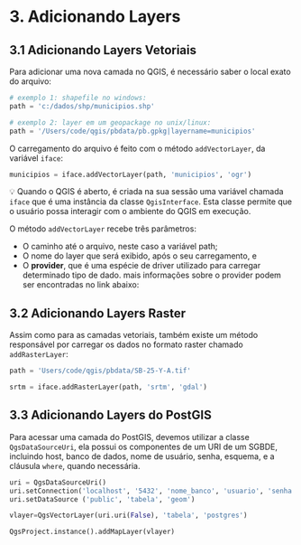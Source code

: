 # 3. Adicionando Layers

## 3.1 Adicionando Layers Vetoriais

Para adicionar uma nova camada no QGIS, é necessário saber o local exato do arquivo:

```python
# exemplo 1: shapefile no windows:
path = 'c:/dados/shp/municipios.shp'

# exemplo 2: layer em um geopackage no unix/linux:
path = '/Users/code/qgis/pbdata/pb.gpkg|layername=municipios'
```

O carregamento do arquivo é feito com o método `addVectorLayer`, da variável `iface`:

```python
municipios = iface.addVectorLayer(path, 'municipios', 'ogr')
```

💡 Quando o QGIS é aberto, é criada na sua sessão uma variável chamada `iface` que é uma instância da classe `QgisInterface`. Esta classe permite que o usuário possa interagir com o ambiente do QGIS em execução.

O método `addVectorLayer` recebe três parâmetros:

* O caminho até o arquivo, neste caso a variável path;
* O nome do layer que será exibido, após o seu carregamento, e
* O **provider**, que é uma espécie de driver utilizado para carregar determinado tipo de dado. mais informações sobre o provider podem ser encontradas no link abaixo: 

## 3.2 Adicionando Layers Raster

Assim como para as camadas vetoriais, também existe um método responsável por carregar os dados no formato raster chamado `addRasterLayer`:

```python
path = 'Users/code/qgis/pbdata/SB-25-Y-A.tif'

srtm = iface.addRasterLayer(path, 'srtm', 'gdal')
```

## 3.3 Adicionando Layers do PostGIS

Para acessar uma camada do PostGIS, devemos utilizar a classe `QgsDataSourceUri`, ela possui os componentes de um URI de um SGBDE, incluindo host, banco de dados, nome de usuário, senha, esquema, e a cláusula `where`, quando necessária.

```python
uri = QgsDataSourceUri()
uri.setConnection('localhost', '5432', 'nome_banco', 'usuario', 'senha')
uri.setDataSource ('public', 'tabela', 'geom')

vlayer=QgsVectorLayer(uri.uri(False), 'tabela', 'postgres')

QgsProject.instance().addMapLayer(vlayer)
```

